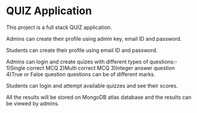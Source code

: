 # QUIZ Application

This project is a full stack QUIZ application.

Admins can create their profile using admin key, email ID and password.

Students can create their profile using email ID and password.

Admins can login and create quizes with different types of questions:-
  1)Single correct MCQ
  2)Multi correct MCQ
  3)Integer answer question
  4)True or False question
questions can be of different marks.

Students can login and attempt available quizzes and see their scores.

All the results will be stored on MongoDB atlas database and the results can be viewed by admins. 


